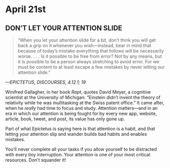 # April 21st
## DON’T LET YOUR ATTENTION SLIDE

> “When you let your attention slide for a bit, don’t think you will get back a grip on it whenever you wish—instead, bear in mind that because of today’s mistake everything that follows will be necessarily worse. . . . Is it possible to be free from error? Not by any means, but it is possible to be a person always stretching to avoid error. For we must be content to at least escape a few mistakes by never letting our attention slide.”

*—EPICTETUS, DISCOURSES, 4.12.1; 19*

Winifred Gallagher, in her book *Rapt*, quotes David Meyer, a cognitive scientist at the University of Michigan: “Einstein didn’t invent the theory of relativity while he was multitasking at the Swiss patent office.” It came after, when he *really* had time to focus and study. Attention matters—and in an era in which our attention is being fought for by every new app, website, article, book, tweet, and post, its value has only gone up.

Part of what Epictetus is saying here is that attention is a habit, and that letting your attention slip and wander builds bad habits and enables mistakes.

You’ll never complete all your tasks if you allow yourself to be distracted with every tiny interruption. Your attention is one of your most critical resources. Don’t squander it!

